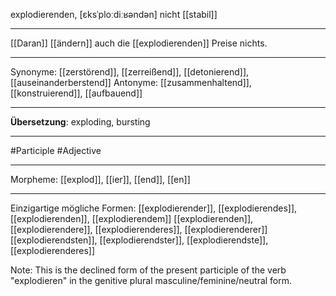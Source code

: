 explodierenden, [ɛksˈploːdiːʁəndən]
nicht [[stabil]]

---

[[Daran]] [[ändern]] auch die [[explodierenden]] Preise nichts.

---

Synonyme: [[zerstörend]], [[zerreißend]], [[detonierend]], [[auseinanderberstend]]
Antonyme: [[zusammenhaltend]], [[konstruierend]], [[aufbauend]]

---

**Übersetzung**:
exploding, bursting

---

#Participle #Adjective

---

Morpheme:
[[explod]], [[ier]], [[end]], [[en]]

---

Einzigartige mögliche Formen:
[[explodierender]], [[explodierendes]], [[explodierenden]], [[explodierendem]]
[[explodierenden]], [[explodierendere]], [[explodierenderes]], [[explodierenderer]]
[[explodierendsten]], [[explodierendster]], [[explodierendste]], [[explodierenderes]]

Note: This is the declined form of the present participle of the verb "explodieren" in the genitive plural masculine/feminine/neutral form.
